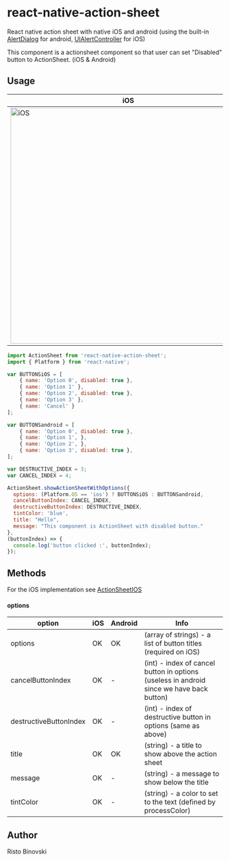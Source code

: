 # react-native-action-sheet 

React native action sheet with native iOS and android (using the built-in [AlertDialog](https://developer.android.com/reference/android/app/AlertDialog.html) for android, [UIAlertController](https://developer.apple.com/documentation/uikit/uialertcontroller?language=objc) for iOS)

This component is a actionsheet component so that user can set "Disabled" button to ActionSheet. (iOS & Android)

## Usage

iOS | Android
------ | -------
<img title="iOS" src="https://i.ibb.co/QYYCY84/ios.png" height=550/> | <img title="Android" src="https://i.ibb.co/HDpPnB8/android.jpg" height=550/>

```javascript
import ActionSheet from 'react-native-action-sheet';
import { Platform } from 'react-native';

var BUTTONSiOS = [
    { name: 'Option 0', disabled: true },
    { name: 'Option 1' },
    { name: 'Option 2', disabled: true },
    { name: 'Option 3' },
    { name: 'Cancel' }
];

var BUTTONSandroid = [
    { name: 'Option 0', disabled: true },
    { name: 'Option 1', },
    { name: 'Option 2', },
    { name: 'Option 3', disabled: true },
];

var DESTRUCTIVE_INDEX = 3;
var CANCEL_INDEX = 4;

ActionSheet.showActionSheetWithOptions({
  options: (Platform.OS == 'ios') ? BUTTONSiOS : BUTTONSandroid,
  cancelButtonIndex: CANCEL_INDEX,
  destructiveButtonIndex: DESTRUCTIVE_INDEX,
  tintColor: 'blue',
  title: "Hello",
  message: "This component is ActionSheet with disabled button."
},
(buttonIndex) => {
  console.log('button clicked :', buttonIndex);
});
```

## Methods

For the iOS implementation see [ActionSheetIOS](https://facebook.github.io/react-native/docs/actionsheetios.html)

#### options

option | iOS  | Android | Info
------ | ---- | ------- | ----
options | OK | OK | (array of strings) - a list of button titles (required on iOS)
cancelButtonIndex | OK | - | (int) - index of cancel button in options (useless in android since we have back button)
destructiveButtonIndex | OK | - | (int) - index of destructive button in options (same as above)
title | OK | OK | (string) - a title to show above the action sheet
message | OK | - | (string) - a message to show below the title
tintColor | OK | - | (string) - a color to set to the text (defined by processColor)

## Author

Risto Binovski
